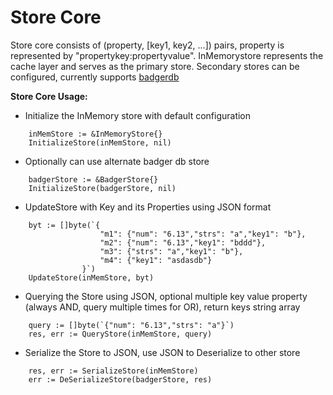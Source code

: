 # Store Core

Store core consists of (property, [key1, key2, ...]) pairs, property is represented by "propertykey:propertyvalue". InMemorystore represents the cache layer and serves as the primary store. Secondary stores can be configured, currently supports [badgerdb](https://github.com/dgraph-io/badger)

**Store Core Usage:**

- Initialize the InMemory store with default configuration

```golang
    inMemStore := &InMemoryStore{}
    InitializeStore(inMemStore, nil)
```

- Optionally can use alternate badger db store

```golang
    badgerStore := &BadgerStore{}
    InitializeStore(badgerStore, nil)
```

- UpdateStore with Key and its Properties using JSON format

```golang
	byt := []byte(`{
                    "m1": {"num": "6.13","strs": "a","key1": "b"}, 
                    "m2": {"num": "6.13","key1": "bddd"}, 
                    "m3": {"strs": "a","key1": "b"}, 
                    "m4": {"key1": "asdasdb"}
                }`)
    UpdateStore(inMemStore, byt)
```

- Querying the Store using JSON, optional multiple key value property (always AND, query multiple times for OR), return keys string array

```golang
    query := []byte(`{"num": "6.13","strs": "a"}`)
    res, err := QueryStore(inMemStore, query)
```
- Serialize the Store to JSON, use JSON to Deserialize to other store
```golang
    res, err := SerializeStore(inMemStore)
    err := DeSerializeStore(badgerStore, res)
```

